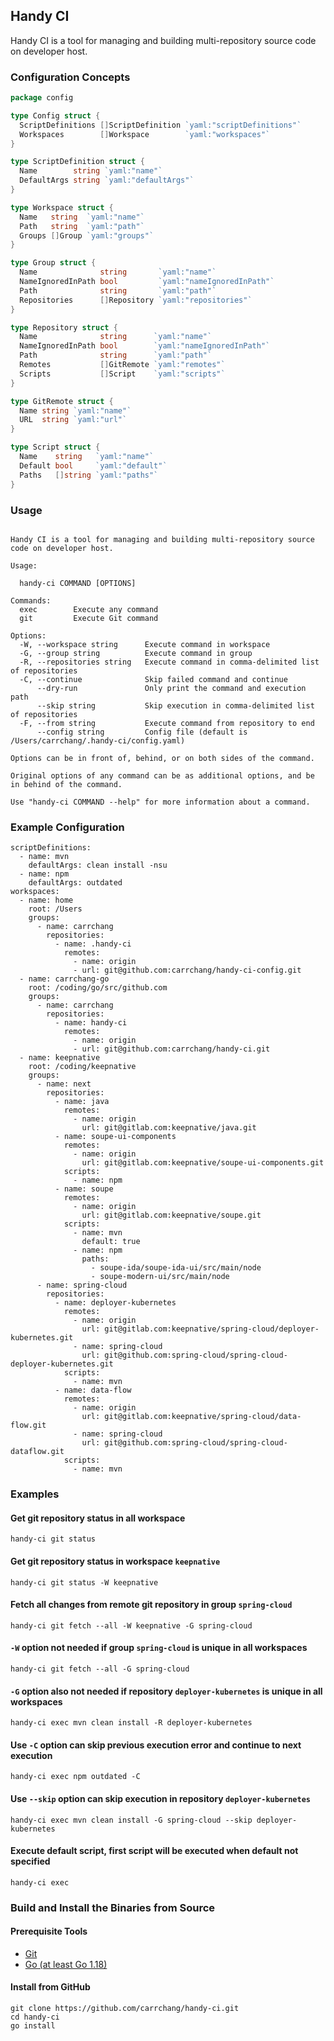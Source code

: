 ## Handy CI

Handy CI is a tool for managing and building multi-repository source code on developer host.

### Configuration Concepts

```go
package config

type Config struct {
  ScriptDefinitions []ScriptDefinition `yaml:"scriptDefinitions"`
  Workspaces        []Workspace        `yaml:"workspaces"`
}

type ScriptDefinition struct {
  Name        string `yaml:"name"`
  DefaultArgs string `yaml:"defaultArgs"`
}

type Workspace struct {
  Name   string  `yaml:"name"`
  Path   string  `yaml:"path"`
  Groups []Group `yaml:"groups"`
}

type Group struct {
  Name              string       `yaml:"name"`
  NameIgnoredInPath bool         `yaml:"nameIgnoredInPath"`
  Path              string       `yaml:"path"`
  Repositories      []Repository `yaml:"repositories"`
}

type Repository struct {
  Name              string      `yaml:"name"`
  NameIgnoredInPath bool        `yaml:"nameIgnoredInPath"`
  Path              string      `yaml:"path"`
  Remotes           []GitRemote `yaml:"remotes"`
  Scripts           []Script    `yaml:"scripts"`
}

type GitRemote struct {
  Name string `yaml:"name"`
  URL  string `yaml:"url"`
}

type Script struct {
  Name    string   `yaml:"name"`
  Default bool     `yaml:"default"`
  Paths   []string `yaml:"paths"`
}
```

### Usage

```

Handy CI is a tool for managing and building multi-repository source code on developer host.

Usage:

  handy-ci COMMAND [OPTIONS]

Commands:
  exec        Execute any command
  git         Execute Git command

Options:
  -W, --workspace string      Execute command in workspace
  -G, --group string          Execute command in group
  -R, --repositories string   Execute command in comma-delimited list of repositories
  -C, --continue              Skip failed command and continue
      --dry-run               Only print the command and execution path
      --skip string           Skip execution in comma-delimited list of repositories
  -F, --from string           Execute command from repository to end
      --config string         Config file (default is /Users/carrchang/.handy-ci/config.yaml)

Options can be in front of, behind, or on both sides of the command.

Original options of any command can be as additional options, and be in behind of the command.

Use "handy-ci COMMAND --help" for more information about a command.

```

### Example Configuration

```
scriptDefinitions:
  - name: mvn
    defaultArgs: clean install -nsu
  - name: npm
    defaultArgs: outdated
workspaces:
  - name: home
    root: /Users
    groups:
      - name: carrchang
        repositories:
          - name: .handy-ci
            remotes:
              - name: origin
              - url: git@github.com:carrchang/handy-ci-config.git
  - name: carrchang-go
    root: /coding/go/src/github.com
    groups:
      - name: carrchang
        repositories:
          - name: handy-ci
            remotes:
              - name: origin
              - url: git@github.com:carrchang/handy-ci.git
  - name: keepnative
    root: /coding/keepnative
    groups:
      - name: next
        repositories:
          - name: java
            remotes:
              - name: origin
                url: git@gitlab.com:keepnative/java.git
          - name: soupe-ui-components
            remotes:
              - name: origin
                url: git@gitlab.com:keepnative/soupe-ui-components.git
            scripts:
              - name: npm
          - name: soupe
            remotes:
              - name: origin
                url: git@gitlab.com:keepnative/soupe.git
            scripts:
              - name: mvn
                default: true
              - name: npm
                paths:
                  - soupe-ida/soupe-ida-ui/src/main/node
                  - soupe-modern-ui/src/main/node
      - name: spring-cloud
        repositories:
          - name: deployer-kubernetes
            remotes:
              - name: origin
                url: git@gitlab.com:keepnative/spring-cloud/deployer-kubernetes.git
              - name: spring-cloud
                url: git@github.com:spring-cloud/spring-cloud-deployer-kubernetes.git
            scripts:
              - name: mvn
          - name: data-flow
            remotes:
              - name: origin
                url: git@gitlab.com:keepnative/spring-cloud/data-flow.git
              - name: spring-cloud
                url: git@github.com:spring-cloud/spring-cloud-dataflow.git
            scripts:
              - name: mvn
```

### Examples

#### Get git repository status in all workspace

```
handy-ci git status
``` 

#### Get git repository status in workspace `keepnative`

```
handy-ci git status -W keepnative
```

#### Fetch all changes from remote git repository in group `spring-cloud`

```
handy-ci git fetch --all -W keepnative -G spring-cloud
```

#### `-W` option not needed if group `spring-cloud` is unique in all workspaces

```
handy-ci git fetch --all -G spring-cloud
```

#### `-G` option also  not needed if repository `deployer-kubernetes` is unique in all workspaces

```
handy-ci exec mvn clean install -R deployer-kubernetes 
```

#### Use `-C` option can skip previous execution error and continue to next execution

```
handy-ci exec npm outdated -C
```

#### Use `--skip` option can skip execution in repository `deployer-kubernetes`

```
handy-ci exec mvn clean install -G spring-cloud --skip deployer-kubernetes
```

#### Execute default script, first script will be executed when default not specified

```
handy-ci exec
```

### Build and Install the Binaries from Source

#### Prerequisite Tools

* [Git](https://git-scm.com/)
* [Go (at least Go 1.18)](https://golang.org/dl/)

#### Install from GitHub

```
git clone https://github.com/carrchang/handy-ci.git
cd handy-ci
go install
```

